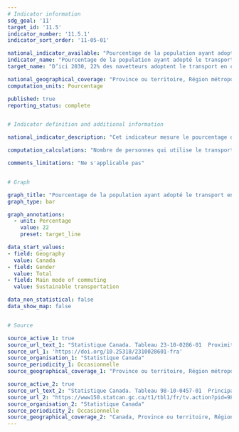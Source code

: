 ```yaml
---
# Indicator information
sdg_goal: '11'
target_id: '11.5'
indicator_number: '11.5.1'
indicator_sort_order: '11-05-01'

national_indicator_available: "Pourcentage de la population ayant adopté le transport en commun ou actif pour le navettage"
indicator_name: "Pourcentage de la population ayant adopté le transport en commun ou actif pour le navettage"
target_name: "D’ici 2030, 22% des navetteurs adoptent le transport en commun ou actif"

national_geographical_coverage: "Province ou territoire, Région métropolitaine de recensement, Partie de région métropolitaine de recensement" 
computation_units: Pourcentage

published: true
reporting_status: complete


# Indicator definition and additional information

national_indicator_description: "Cet indicateur mesure le pourcentage de navetteurs qui utilise le transport en commun ou actif. Le transport public inclut autobus, métro, métro aérien, train léger, tramway, train de banlieu et traversier de passagers. Le transport actif inclut la marche et le vélo." 

computation_calculations: "Nombre de personnes qui utilise le transport en commun ou actif pour le navettage divisé par le nombre total de navetteurs."

comments_limitations: "Ne s'applicable pas"


# Graph

graph_title: "Pourcentage de la population ayant adopté le transport en commun ou actif pour le navettage"
graph_type: bar

graph_annotations:
  - unit: Percentage
    value: 22
    preset: target_line

data_start_values:
- field: Geography
  value: Canada
- field: Gender
  value: Total
- field: Main mode of commuting
  value: Sustainable transportation

data_non_statistical: false
data_show_map: false


# Source

source_active_1: true
source_url_text_1: "Statistique Canada. Tableau 23-10-0286-01  Proximité au transport en commun dans les villes métropolitaines cannadiennes, et des données reliées"
source_url_1: 'https://doi.org/10.25318/2310028601-fra'
source_organisation_1: "Statistique Canada"
source_periodicity_1: Occasionnelle
source_geographical_coverage_1: "Province ou territoire, Région métropolitaine de recensement, Partie de région métropolitaine de recensement"

source_active_2: true
source_url_text_2: "Statistique Canada. Tableau 98-10-0457-01  Principal mode de transport pour la navette selon la durée du navettage, l'heure de départ pour le travail, l'âge et le genre : Canada, provinces et territoires, régions métropolitaines de recensement et agglomérations de recensement y compris les parties"
source_url_2: "https://www150.statcan.gc.ca/t1/tbl1/fr/tv.action?pid=9810046501&request_locale=fr"
source_organisation_2: "Statistique Canada"
source_periodicity_2: Occasionnelle
source_geographical_coverage_2: "Canada, Province ou territoire, Région métropolitaine de recensement, Agglomération de recensement, Partie de région métropolitaine de recensement, Partie d'agglomération de recensement"
---
```

